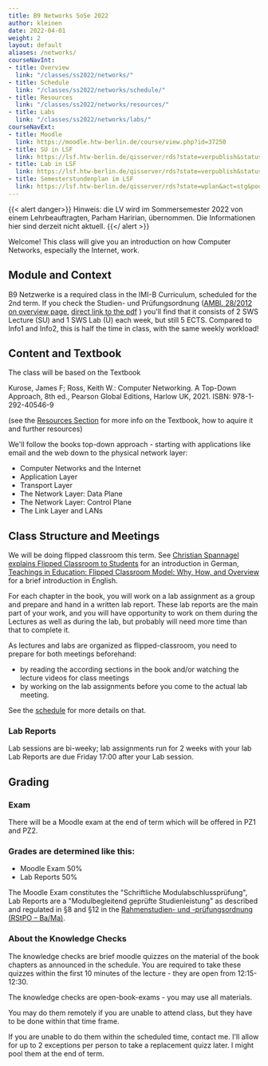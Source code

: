 ```yaml
---
title: B9 Networks SoSe 2022
author: kleinen
date: 2022-04-01
weight: 2
layout: default
aliases: /networks/
courseNavInt:
- title: Overview
  link: "/classes/ss2022/networks/"
- title: Schedule
  link: "/classes/ss2022/networks/schedule/"
- title: Resources
  link: "/classes/ss2022/networks/resources/"
- title: Labs
  link: "/classes/ss2022/networks/labs/"
courseNavExt:
- title: Moodle
  link: https://moodle.htw-berlin.de/course/view.php?id=37250
- title: SU in LSF
  link: https://lsf.htw-berlin.de/qisserver/rds?state=verpublish&status=init&vmfile=no&publishid=185385&moduleCall=webInfo&publishConfFile=webInfo&publishSubDir=veranstaltung
- title: Lab in LSF
  link: https://lsf.htw-berlin.de/qisserver/rds?state=verpublish&status=init&vmfile=no&publishid=185422&moduleCall=webInfo&publishConfFile=webInfo&publishSubDir=veranstaltung
- title: Semesterstundenplan im LSF
  link: https://lsf.htw-berlin.de/qisserver/rds?state=wplan&act=stg&pool=stg&show=plan&P.vx=kurz&r_zuordabstgv.semvonint=2&r_zuordabstgv.sembisint=2&k_abstgv.abstgvnr=231
---
```


{{< alert danger>}}
Hinweis: die LV wird im Sommersemester 2022 von einem Lehrbeauftragten, Parham Haririan, übernommen. Die Informationen hier sind derzeit nicht aktuell.
{{</ alert >}}

Welcome! This class will give you an introduction on how Computer Networks, especially the Internet, work.

## Module and Context

B9 Netzwerke is a required class in the IMI-B Curriculum, scheduled for the 2nd
term. If you check the Studien- und Prüfungsordnung
([AMBl. 28/2012 on overview page](https://imi-bachelor.htw-berlin.de/studium/ordnungen-module/#c4106),
[direct link to the pdf](https://imi-bachelor.htw-berlin.de/fileadmin/HTW/Zentral/Rechtsstelle/Amtliche_Mitteilungsblaetter/2012/28_12.pdf) )
you'll find that it consists of 2 SWS Lecture (SU) and 1 SWS Lab (Ü) each week,
but still 5 ECTS. Compared to Info1 and Info2, this is half the time in class, with the
same weekly workload!

## Content and Textbook

The class will be based on the Textbook

Kurose, James F; Ross, Keith W.: Computer Networking. A Top-Down Approach, 8th ed., Pearson Global Editions, Harlow UK, 2021.
ISBN: 978-1-292-40546-9

(see the [Resources Section](./resources) for more info on the Textbook, how to aquire it and further resources)

We'll follow the books top-down approach - starting with applications like email and the web down to the physical network layer:

- Computer Networks and the Internet
- Application Layer
- Transport Layer
- The Network Layer: Data Plane
- The Network Layer: Control Plane
- The Link Layer and LANs

## Class Structure and Meetings

We will be doing flipped classroom this term. See
[Christian Spannagel explains Flipped Classroom to Students](https://www.youtube.com/watch?v=5RxFIKQieWM)
for an introduction in German,
[Teachings in Education: Flipped Classroom Model: Why, How, and Overview](https://www.youtube.com/watch?v=BCIxikOq73Q)
for a brief introduction in English.


For each chapter in the book, you will work on a lab assignment as a group and
prepare and hand in a written lab report. These lab reports are the main part
of your work, and you will have opportunity to work on them during the Lectures
as well as during the lab, but probably will need more time than that to
complete it.

As lectures and labs are organized as flipped-classroom, you need
to prepare for both meetings beforehand:
- by reading the according sections in the book and/or
watching the lecture videos for class meetings
- by working on the lab assignments before you come to the actual lab meeting.

See the [schedule](./schedule) for more details on that.

### Lab Reports

Lab sessions are bi-weeky; lab assignments run for 2 weeks with your lab
Lab Reports are due Friday 17:00 after your Lab session.

## Grading

### Exam
There will be a Moodle exam at the end of term which will be offered
in PZ1 and PZ2.

### Grades are determined like this:

- Moodle Exam 50%
- Lab Reports 50%

The Moodle Exam constitutes the "Schriftliche Modulabschlussprüfung",
Lab Reports are a "Modulbegleitend geprüfte Studienleistung"
as described and regulated in §8 and §12 in the [Rahmenstudien- und -prüfungsordnung (RStPO – Ba/Ma)](https://www.htw-berlin.de/hochschule/dokumente/rahmenordnungen/#c6063).

### About the Knowledge Checks

The knowledge checks are brief moodle quizzes on the material of the book chapters
as announced in the schedule. You are required to take these quizzes within the
first 10 minutes of the lecture - they are open from 12:15-12:30.

The knowledge checks are open-book-exams - you may use all materials.

You may do them remotely if you are unable to attend class, but they have to be
done within that time frame.

If you are unable to do them within the scheduled time, contact me.
I'll allow for up to 2 exceptions per person to take a replacement quizz later.
I might pool them at the end of term.
